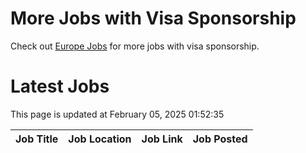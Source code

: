 # More Jobs with Visa Sponsorship

Check out [Europe Jobs](https://github.com/sureshparimi/europejobs#latest-jobs) for more jobs with visa sponsorship.

# Latest Jobs

This page is updated at February 05, 2025 01:52:35

| Job Title | Job Location | Job Link | Job Posted |
| --- | --- | --- | --- |
